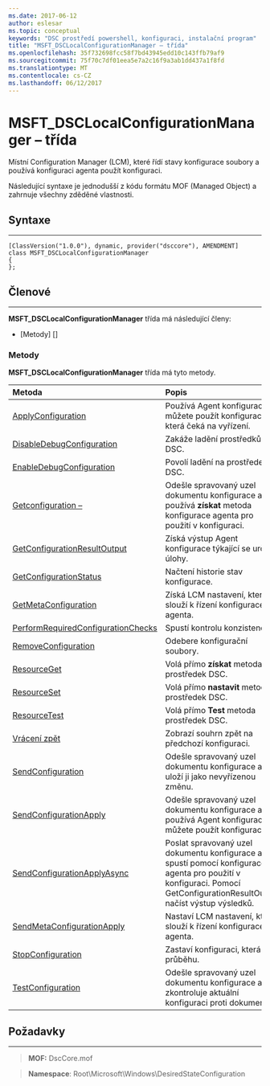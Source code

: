 ```yaml
---
ms.date: 2017-06-12
author: eslesar
ms.topic: conceptual
keywords: "DSC prostředí powershell, konfiguraci, instalační program"
title: "MSFT_DSCLocalConfigurationManager – třída"
ms.openlocfilehash: 35f732698fcc58f7bd43945edd10c143ffb79af9
ms.sourcegitcommit: 75f70c7df01eea5e7a2c16f9a3ab1dd437a1f8fd
ms.translationtype: MT
ms.contentlocale: cs-CZ
ms.lasthandoff: 06/12/2017
---
```

# <a name="msftdsclocalconfigurationmanager-class"></a>MSFT_DSCLocalConfigurationManager – třída

Místní Configuration Manager (LCM), které řídí stavy konfigurace soubory a používá konfiguraci agenta použít konfiguraci.

Následující syntaxe je jednodušší z kódu formátu MOF (Managed Object) a zahrnuje všechny zděděné vlastnosti.

## <a name="syntax"></a>Syntaxe
------

``` syntax
[ClassVersion("1.0.0"), dynamic, provider("dsccore"), AMENDMENT]
class MSFT_DSCLocalConfigurationManager
{
};
```

## <a name="members"></a>Členové
-------

**MSFT_DSCLocalConfigurationManager** třída má následující členy:

-   [Metody] []

### <a name="methods"></a>Metody

**MSFT_DSCLocalConfigurationManager** třída má tyto metody.

|Metoda |Popis |
|:--- |:---|
| [ApplyConfiguration](msft-dsclocalconfigurationmanager-applyconfiguration.md)| Používá Agent konfigurace můžete použít konfiguraci, která čeká na vyřízení.| 
| [DisableDebugConfiguration](msft-dsclocalconfigurationmanager-disabledebugconfiguration.md)| Zakáže ladění prostředků DSC.| 
| [EnableDebugConfiguration](msft-dsclocalconfigurationmanager-enabledebugconfiguration.md)| Povolí ladění na prostředek DSC.| 
| [Getconfiguration –](msft-dsclocalconfigurationmanager-getconfiguration.md)| Odešle spravovaný uzel dokumentu konfigurace a používá **získat** metoda konfigurace agenta pro použití v konfiguraci.| 
| [GetConfigurationResultOutput](msft-dsclocalconfigurationmanager-getconfigurationresultoutput.md)| Získá výstup Agent konfigurace týkající se určité úlohy.| 
| [GetConfigurationStatus](msft-dsclocalconfigurationmanager-getconfigurationstatus.md)| Načtení historie stav konfigurace.| 
| [GetMetaConfiguration](msft-dsclocalconfigurationmanager-getmetaconfiguration.md)| Získá LCM nastavení, která slouží k řízení konfigurace agenta.| 
| [PerformRequiredConfigurationChecks](msft-dsclocalconfigurationmanager-performrequiredconfigurationchecks.md)| Spustí kontrolu konzistence.| 
| [RemoveConfiguration](msft-dsclocalconfigurationmanager-removeconfiguration.md)| Odebere konfigurační soubory.| 
| [ResourceGet](msft-dsclocalconfigurationmanager-resourceget.md)| Volá přímo **získat** metoda prostředek DSC.| 
| [ResourceSet](msft-dsclocalconfigurationmanager-resourceset.md)| Volá přímo **nastavit** metoda prostředek DSC.| 
| [ResourceTest](msft-dsclocalconfigurationmanager-resourcetest.md)| Volá přímo **Test** metoda prostředek DSC.| 
| [Vrácení zpět](msft-dsclocalconfigurationmanager-rollback.md)| Zobrazí souhrn zpět na předchozí konfiguraci.| 
| [SendConfiguration](msft-dsclocalconfigurationmanager-sendconfiguration.md)| Odešle spravovaný uzel dokumentu konfigurace a uloží ji jako nevyřízenou změnu.| 
| [SendConfigurationApply](msft-dsclocalconfigurationmanager-sendconfigurationapply.md)| Odešle spravovaný uzel dokumentu konfigurace a používá Agent konfigurace můžete použít konfiguraci.| 
| [SendConfigurationApplyAsync](msft-dsclocalconfigurationmanager-sendconfigurationapplyasync.md)| Poslat spravovaný uzel dokumentu konfigurace a spustí pomocí konfigurace agenta pro použití v konfiguraci. Pomocí GetConfigurationResultOutput načíst výstup výsledků.| 
| [SendMetaConfigurationApply](msft-dsclocalconfigurationmanager-sendmetaconfigurationapply.md)| Nastaví LCM nastavení, která slouží k řízení konfigurace agenta.| 
| [StopConfiguration](msft-dsclocalconfigurationmanager-stopconfiguration.md)| Zastaví konfiguraci, která je v průběhu.| 
| [TestConfiguration](msft-dsclocalconfigurationmanager-testconfiguration.md)| Odešle spravovaný uzel dokumentu konfigurace a zkontroluje aktuální konfiguraci proti dokumentu.| 



 

## <a name="requirements"></a>Požadavky
------------
>**MOF:** DscCore.mof

>**Namespace**: Root\Microsoft\Windows\DesiredStateConfiguration



 

 



